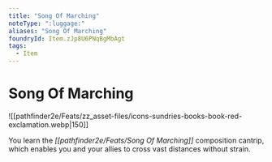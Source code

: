 ```yaml
---
title: "Song Of Marching"
noteType: ":luggage:"
aliases: "Song Of Marching"
foundryId: Item.zJp8U6PNqBgMbAgt
tags:
  - Item
---
```


# Song Of Marching
![[pathfinder2e/Feats/zz_asset-files/icons-sundries-books-book-red-exclamation.webp|150]]

You learn the _[[pathfinder2e/Feats/Song Of Marching]]_ composition cantrip, which enables you and your allies to cross vast distances without strain.
